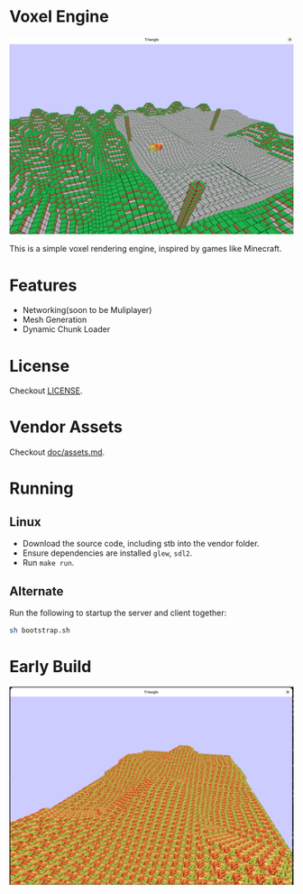 # Voxel Engine

![Cover Image](./doc/image.png)


This is a simple voxel rendering engine, inspired by games like Minecraft. 

# Features
- Networking(soon to be Muliplayer)
- Mesh Generation
- Dynamic Chunk Loader

# License
Checkout [LICENSE](./LICENSE).

# Vendor Assets
Checkout [doc/assets.md](./doc/assets.md).

# Running
## Linux
- Download the source code, including stb into the vendor folder.
- Ensure dependencies are installed `glew`, `sdl2`.
- Run `make run`.

## Alternate
Run the following to startup the server and client together:
```sh
sh bootstrap.sh
```

# Early Build
![Early](./doc/cover.png)